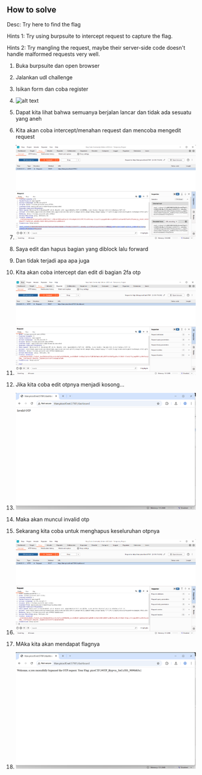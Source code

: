 
## How to solve

Desc:   Try here to find the flag

Hints 1: Try using burpsuite to intercept request to capture the flag.

Hints 2: Try mangling the request, maybe their server-side code doesn't handle malformed requests very well.

1. Buka burpsuite dan open browser

2. Jalankan udl challenge

3. Isikan form dan coba register

4. ![alt text](image.png)

5. Dapat kita lihat bahwa semuanya berjalan lancar dan tidak ada sesuatu yang aneh

6. Kita akan coba intercept/menahan request dan mencoba mengedit request

7. ![alt text](image-1.png)

8. Saya edit dan hapus bagian yang diblock lalu forward

9. Dan tidak terjadi apa apa juga

10. Kita akan coba intercept dan edit di bagian 2fa otp

11. ![alt text](image-2.png)

12. Jika kita coba edit otpnya menjadi kosong...

13. ![alt text](image-3.png)

14. Maka akan muncul invalid otp

15. Sekarang kita coba untuk menghapus keseluruhan otpnya

16. ![alt text](image-4.png)

17. MAka kita akan mendapat flagnya

18. ![alt text](image-5.png)
